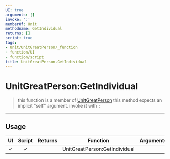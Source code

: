 ```yaml
---
UI: true
arguments: []
invoke: ':'
memberOf: Unit
methodname: GetIndividual
returns: []
script: true
tags:
- Unit/UnitGreatPerson/_function
- function/UI
- function/script
title: UnitGreatPerson.GetIndividual
---
```

# UnitGreatPerson:GetIndividual
> this function is a member of [UnitGreatPerson](civ-6/lua/UnitGreatPerson.md)
> this method expects an implicit "self" argument. invoke it with `:`
-----
## Usage
|  UI | Script | Returns | Function | Arguments |
|:---:|:------:|-------:|:--------:|:---------|
|✓|✓||UnitGreatPerson:GetIndividual||
